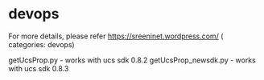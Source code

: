 devops
======

For more details, please refer https://sreeninet.wordpress.com/ ( categories: devops)

getUcsProp.py - works with ucs sdk 0.8.2
getUcsProp_newsdk.py - works with ucs sdk 0.8.3
